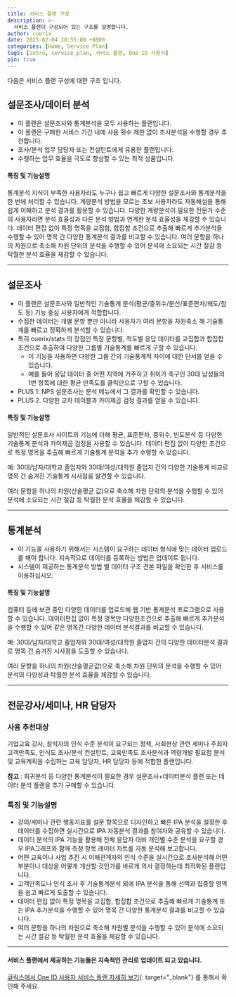 ```yaml
---
title: 서비스 플랜 구성
description: >-
  서비스 플랜이 구성되어 있는 구조를 설명합니다.
author: cuerix
date: 2025-02-04 20:55:00 +0800
categories: [Home, Service Plan]
tags: [intro, service_plan, 서비스 플랜, One ID 사용자]
pin: true
---
```


다음은 서비스 플랜 구성에 대한 구조 입니다. 

## 설문조사/데이터 분석
- 이 플랜은 설문조사와 통계분석을 모두 사용하는 플랜입니다.
- 이 플랜은 구매한 서비스 기간 내에 사용 횟수 제한 없이 조사분석을 수행할 경우 추천합니다.
- 조사/분석 업무 담당자 또는 컨설턴트에게 유용한 플랜입니다.
- 수행하는 업무 효율을 극도로 향상할 수 있는 최적 상품입니다.

#### 특징 및 기능설명
통계분석 지식이 부족한 사용자라도 누구나 쉽고 빠르게 다양한 설문조사와 통계분석을 한 번에 처리할 수 있습니다.
계량분석 방법을 모르는 초보 사용자라도 자동해설을 통해 쉽게 이해하고 분석 결과를 활용할 수 있습니다.
다양한 계량분석이 필요한 전문가 수준의 사용자라면 분석 효율성과 다른 분석 방법과 연계한 분석 효율성을 체감할 수 있습니다.
데이터 편집 없이 특정 명목을 교집합, 합집합 조건으로 추출해 빠르게 추가분석을 수행할 수 있어 명목 간 다양한 통계분석 결과를 비교할 수 있습니다.
여러 문항을 하나의 차원으로 축소해 차원 단위의 분석을 수행할 수 있어 분석에 소요되는 시간 절감 등 탁월한 분석 효율을 체감할 수 있습니다.

---

## 설문조사
- 이 플랜은 설문조사와 일반적인 기술통계 분석(평균/중위수/분산/표준편차/왜도/첨도 등) 기능 중심 사용자에게 적합합니다.
- 수집한 데이터는 개별 문항 뿐만 아니라 사용자가 여러 문항을 차원축소 해 기술통계를 빠르고 정확하게 분석할 수 있습니다.
- 특히 cuerix/stats 의 장점인 특정 문항별, 척도별 응답 데이터를 교집합과 합집합 조건으로 추출하여 다양한 그룹별 기술통계를 빠르게 구할 수 있습니다.
  - 이 기능을 사용하면 다양한 그룹 간의 기술통계적 차이에 대한 단서를 얻을 수 있습니다.
  - 예를 들어 응답 데이터 중 어떤 지역에 거주하고 취미가 축구인 30대 남성들의 1번 항목에 대한 평균 만족도를 클릭만으로 구할 수 있습니다.
- PLUS 1. NPS 설문조사는 분석 메뉴에서 그 결과를 확인할 수 있습니다.
- PLUS 2. 다양한 교차 테이블과 카이제곱 검정 결과를 얻을 수 있습니다.

#### 특징 및 기능설명
일반적인 설문조사 사이트의 기능에 더해 평균, 표준편차, 중위수, 빈도분석 등 다양한 기술통계 분석과 카이제곱 검정을 사용할 수 있습니다.
데이터 편집 없이 다양한 조건으로 특정 명목을 추출해 빠르게 기술통계 분석을 추가 수행할 수 있습니다.

예: 30대/남자/대학교 졸업자와 30대/여성/대학원 졸업자 간의 다양한 기술통계 비교로 명목 간 숨겨진 기술통계 시사점을 발견할 수 있습니다.

여러 문항을 하나의 차원(산술평균 값)으로 축소해 차원 단위의 분석을 수행할 수 있어 분석에 소요되는 시간 절감 등 탁월한 분석 효율을 체감할 수 있습니다.

---

## 통계분석
- 이 기능을 사용하기 위해서는 시스템이 요구하는 데이터 형식에 맞는 데이터 업로드를 해야 합니다. 지속적으로 데이터를 등록하는 방법은 업데이트 됩니다.
- 시스템이 제공하는 통계분석 방법 별 데이터 구조 견본 파일을 확인한 후 서비스를 이용하십시오.

#### 특징 및 기능설명
컴퓨터 등에 보관 중인 다양한 데이터를 업로드해 웹 기반 통계분석 프로그램으로 사용할 수 있습니다.
데이터편집 없이 특정 명목만 다양한조건으로 추출해 빠르게 추가분석을 수행할 수 있어 같은 명목간 다양한 데이터 분석결과를 비교할 수 있습니다.

예: 30대/남자/대학교 졸업자와 30대/여성/대학원 졸업자 간의 다양한 데이터분석 결과로 명목 간 숨겨진 시사점을 도출할 수 있습니다.

여러 문항을 하나의 차원(산술평균값)으로 축소해 차원 단위의 분석을 수행할 수 있어 분석의 다양성과 탁월한 분석 효율을 체감할 수 있습니다.

---

## 전문강사/세미나, HR 담당자
### 사용 추천대상
기업교육 강사, 참석자의 인식 수준 분석이 요구되는 정책, 사회현상 관련 세미나 주최자 고객만족도, 인식도 조사/분석 컨설턴트,
교육만족도 조사분석과 역량개발 필요점 분석 및 교육계획을 수립하는 교육 담당자, HR 담당자 등에 적합한 플랜입니다.

**참고** : 회귀분석 등 다양한 통계분석이 필요한 경우 설문조사+데이터분석 플랜 또는 데이터 분석 플랜을 추가 구매할 수 있습니다.

### 특징 및 기능설명
- 강의/세미나 관련 행동지표를 설문 항목으로 디자인하고 빠른 IPA 분석을 설정한 후 데이터를 수집하면 실시간으로 IPA 자동분석 결과를 참여자와 공유할 수 있습니다.
- 데이터 분석의 IPA 기능을 활용해 전체 응답자 대비 개인별 수준 분석을 요구할 경우 IPA그래프와 함께 측정 항목 레이터 차트를 자동 분석해 보고합니다.
- 어떤 교육이나 사업 추진 시 이해관계자의 인식 수준을 실시간으로 조사분석해 어떤 부분이나 대상을 어떻게 개선할 것인가를 바르게 의사 결정하는데 최적화된 플랜입니다.
- 고객만족도나 인식 조사 후 기술통계분석 외에 IPA 분석을 통해 선택과 집중할 영역을 쉽고 빠르게 도출할 수 있습니다.
- 데이터 편집 없이 특정 명목을 교집합, 합집합 조건으로 추출해 빠르게 기술통계 또는 IPA 추가분석을 수행할 수 있어 명목 간 다양한 통계분석 결과를 비교할 수 있습니다.
- 여러 문항을 하나의 차원으로 축소해 차원별 분석을 수행할 수 있어 분석에 소요되는 시간 절감 등 탁월한 분석 효율을 체감할 수 있습니다.

---

#### <i class="fas fa-bell"></i> 서비스 플랜에서 제공하는 기능들은 지속적인 관리로 업데이트 되고 있습니다.
[큐릭스에서 One ID 사용자 서비스 플랜 자세히 보기](https://www.cuerix.com/service-plan/one-id){: target="_blank"} 를 통해서 확인해 주세요.
